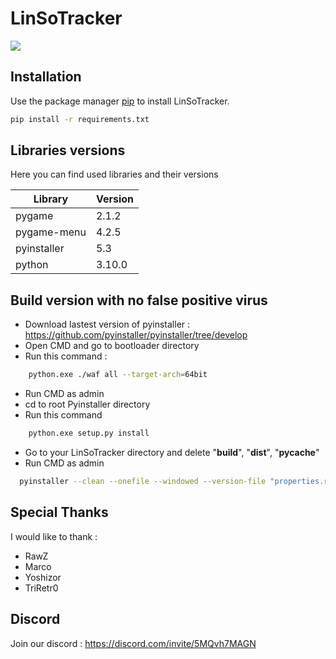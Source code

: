 # LinSoTracker
<img src="http://linsotracker.com/tracker/gitbanner.png"></img>
## Installation

Use the package manager [pip](https://pip.pypa.io/en/stable/) to install LinSoTracker.

```bash
pip install -r requirements.txt
```

## Libraries versions

Here you can find used libraries and their versions

| Library     | Version |
|-------------|---------|
| pygame      | 2.1.2   |
| pygame-menu | 4.2.5   |
| pyinstaller | 5.3     |
| python      | 3.10.0  |

## Build version with no false positive virus

 - Download lastest version of pyinstaller : https://github.com/pyinstaller/pyinstaller/tree/develop
 - Open CMD and go to bootloader directory
 - Run this command :
```bash
    python.exe ./waf all --target-arch=64bit
```
 - Run CMD as admin
 - cd to root Pyinstaller directory
 - Run this command
```bash
    python.exe setup.py install
``` 
 - Go to your LinSoTracker directory and delete "__build__", "__dist__", "__pycache__"
 - Run CMD as admin
```bash
  pyinstaller --clean --onefile --windowed --version-file "properties.rc" --icon "icon.ico"  "LinSoTracker.py"
``` 

## Special Thanks

I would like to thank :
 - RawZ
 - Marco
 - Yoshizor 
 - TriRetr0

## Discord 

Join our discord : https://discord.com/invite/5MQvh7MAGN